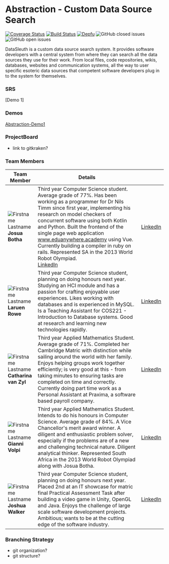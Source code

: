 # Abstraction - Custom Data Source Search

[![Coverage Status](https://coveralls.io/repos/github/COS301-SE-2021/Custom-Data-Source-Search/badge.svg?branch=development)](https://coveralls.io/github/COS301-SE-2021/Custom-Data-Source-Search?branch=development)
[![Build Status](https://travis-ci.com/COS301-SE-2021/Custom-Data-Source-Search.svg?branch=development)](https://travis-ci.com/COS301-SE-2021/Custom-Data-Source-Search)
[![Depfu](https://badges.depfu.com/badges/6e835e46e3121642adf08ae7b26aa0ad/overview.svg)](https://depfu.com/github/COS301-SE-2021/Custom-Data-Source-Search?project_id=27213)
![GitHub closed issues](https://img.shields.io/github/issues-closed-raw/COS301-SE-2021/Custom-Data-Source-Search)
![GitHub open issues](https://img.shields.io/github/issues-raw/COS301-SE-2021/Custom-Data-Source-Search)

DataSleuth is a custom data source search system. It provides software developers 
with a central system from where they can search all the data sources they use for 
their work. From local files, code repositories, wikis, databases, 
websites and communication systems, all the way to user specific esoteric
data sources that competent software developers plug in to the system for themselves.

### SRS
[Demo 1]

### Demos
[Abstraction-Demo1](https://drive.google.com/file/d/1WIq43rK1QcAUI2rphf7WnFq0o-pYTh03/view?usp=sharing)

### ProjectBoard
- link to gitkraken?

### Team Members


| **Team Member**                                                                                                 | **Details**                                                                                                                                                                                                                                                                                                                                                                                                                                                                                   |                                                                      |
|-----------------------------------------------------------------------------------------------------------------|-----------------------------------------------------------------------------------------------------------------------------------------------------------------------------------------------------------------------------------------------------------------------------------------------------------------------------------------------------------------------------------------------------------------------------------------------------------------------------------------------|----------------------------------------------------------------------|
| ![Firstname Lastname](https://i.ibb.co/d0kSPY3/josua-circ.png "Josua Botha") <br/> **Josua Botha** | Third year Computer Science student. Average grade of 77%. Has been working as a programmer for Dr Nils Timm since first year, implementing his research on model checkers of concurrent software using both Kotlin and Python. Built the frontend of the single page web application www.eduanywhere.academy using Vue. Currently building a compiler in ruby on rails. Represented SA in the 2013 World Robot Olympiad. <br/> [LinkedIn](https://www.linkedin.com/in/josua-botha-63417274/) | [LinkedIn](https://www.linkedin.com/in/josua-botha-63417274/)        |
| ![Firstname Lastname](https://i.ibb.co/CPkw44n/lauren-circ.png "Lauren Rowe") <br/> **Laruen Rowe**             | Third year Computer Science student, planning on doing honours next year. Studying an HCI module and has a passion for crafting enjoyable user experiences. Likes working with databases and is experienced in MySQL. Is a Teaching Assistant for COS221 - Introduction to Database systems. Good at research and learning new technologies rapidly.                                                                                                                                          | [LinkedIn](https://www.linkedin.com/in/lauren-rowe-63b15b18b/)       |
| ![Firstname Lastname](https://i.ibb.co/HpJfTy7/marike-circ.png "Catharina van Zyl") <br/> **Catharina van Zyl** | Third year Applied Mathematics Student. Average grade of 71%. Completed her Cambridge Matric with distinction while sailing around the world with her family. Enjoys helping groups work together efficiently; is very good at this - from taking minutes to ensuring tasks are completed on time and correctly. Currently doing part time work as a Personal Assistant at Praxima, a software based payroll company.                                                                         | [LinkedIn](https://www.linkedin.com/in/catharina-van-zyl-a3286b20b/) |
| ![Firstname Lastname](https://i.ibb.co/9vbJdNY/gianni-circ-rs.png "Gianni Volpi") <br/> **Gianni Volpi**        | Third year Applied Mathematics Student. Intends to do his honours in Computer Science. Average grade of 84%. A Vice Chancellor's merit award winner. A diligent and enthusiastic problem solver, especially if the problems are of a new and challenging technical nature. Diligent analytical thinker. Represented South Africa in the 2013 World Robot Olympiad along with Josua Botha.                                                                                                     | [LinkedIn](https://www.linkedin.com/in/gianni-volpi)                 |
| ![Firstname Lastname](https://i.ibb.co/82Ccdzs/josh-circ.png "Joshua Walker") <br/> **Joshua Walker**           | Third year Computer Science student, planning on doing honours next year. Placed 2nd at an IT showcase for matric final Practical Assessment Task after building a video game in Unity, OpenGL and Java. Enjoys the challenge of large scale software development projects. Ambitious; wants to be at the cutting edge of the software industry.                                                                                                                                              | [LinkedIn](https://www.linkedin.com/in/joshua-walker-7b0816208)      |
### Branching Strategy
- git organization?
- git structure?
